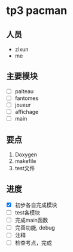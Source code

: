 # tp3 pacman
## 人员
* zixun
* me
## 主要模块
- [ ] palteau
- [ ] fantomes
- [ ] joueur
- [ ] affichage
- [ ] main
## 要点
1. Doxygen
2. makefile
3. test文件
## 进度
- [x] 初步各自完成模块
- [ ] test各模块
- [ ] 完成main函数
- [ ] 完善功能, debug
- [ ] 注释
- [ ] 检查考点，完成
